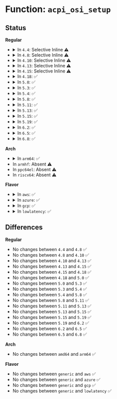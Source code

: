 # Function: <code>acpi_osi_setup</code>

## Status
<b>Regular</b>
<ul>
<li>
<details>
<summary>In <code>4.4</code>: Selective Inline ⚠️</summary>

```c
void acpi_osi_setup(char *str);
```

**Collision:** Unique Global

**Inline:** Selective

**Transformation:** False

**Instances:**

```
In drivers/acpi/osl.c (ffffffff81fa1223)
Location: drivers/acpi/osl.c:1430
Inline: True
Direct callers:
  - drivers/acpi/blacklist.c:dmi_disable_osi_win8
  - drivers/acpi/blacklist.c:dmi_disable_osi_win7
  - drivers/acpi/blacklist.c:dmi_disable_osi_vista
  - drivers/acpi/blacklist.c:dmi_disable_osi_vista
  - drivers/acpi/blacklist.c:dmi_disable_osi_vista
  - drivers/acpi/osl.c:set_osi_linux
  - drivers/acpi/osl.c:osi_setup
```
**Symbols:**

```
ffffffff81fa1223-ffffffff81fa130b: acpi_osi_setup (STB_GLOBAL)
```
</details>
</li>
<li>
<details>
<summary>In <code>4.8</code>: Selective Inline ⚠️</summary>

```c
void acpi_osi_setup(char *str);
```

**Collision:** Unique Global

**Inline:** Selective

**Transformation:** False

**Instances:**

```
In drivers/acpi/osi.c (ffffffff81fccb24)
Location: drivers/acpi/osi.c:81
Inline: True
Direct callers:
  - drivers/acpi/osi.c:dmi_disable_osi_win8
  - drivers/acpi/osi.c:dmi_disable_osi_win7
  - drivers/acpi/osi.c:dmi_disable_osi_vista
  - drivers/acpi/osi.c:dmi_disable_osi_vista
  - drivers/acpi/osi.c:dmi_disable_osi_vista
  - drivers/acpi/osi.c:acpi_osi_dmi_linux
  - drivers/acpi/osi.c:osi_setup
  - drivers/acpi/osi.c:acpi_osi_setup_linux
```
**Symbols:**

```
ffffffff81fccb24-ffffffff81fccc26: acpi_osi_setup (STB_GLOBAL)
```
</details>
</li>
<li>
<details>
<summary>In <code>4.10</code>: Selective Inline ⚠️</summary>

```c
void acpi_osi_setup(char *str);
```

**Collision:** Unique Global

**Inline:** Selective

**Transformation:** False

**Instances:**

```
In drivers/acpi/osi.c (ffffffff82009b1e)
Location: drivers/acpi/osi.c:81
Inline: True
Direct callers:
  - drivers/acpi/osi.c:dmi_disable_osi_win8
  - drivers/acpi/osi.c:dmi_disable_osi_win7
  - drivers/acpi/osi.c:dmi_disable_osi_vista
  - drivers/acpi/osi.c:dmi_disable_osi_vista
  - drivers/acpi/osi.c:dmi_disable_osi_vista
  - drivers/acpi/osi.c:acpi_osi_dmi_linux
  - drivers/acpi/osi.c:osi_setup
  - drivers/acpi/osi.c:acpi_osi_setup_linux
```
**Symbols:**

```
ffffffff82009b1e-ffffffff82009c20: acpi_osi_setup (STB_GLOBAL)
```
</details>
</li>
<li>
<details>
<summary>In <code>4.13</code>: Selective Inline ⚠️</summary>

```c
void acpi_osi_setup(char *str);
```

**Collision:** Unique Global

**Inline:** Selective

**Transformation:** False

**Instances:**

```
In drivers/acpi/osi.c (ffffffff820eb1ac)
Location: drivers/acpi/osi.c:81
Inline: True
Direct callers:
  - drivers/acpi/osi.c:dmi_disable_osi_win8
  - drivers/acpi/osi.c:dmi_disable_osi_win7
  - drivers/acpi/osi.c:dmi_disable_osi_vista
  - drivers/acpi/osi.c:dmi_disable_osi_vista
  - drivers/acpi/osi.c:dmi_disable_osi_vista
  - drivers/acpi/osi.c:dmi_enable_osi_linux
  - drivers/acpi/osi.c:osi_setup
  - drivers/acpi/osi.c:acpi_osi_setup_linux
  - drivers/acpi/osi.c:acpi_osi_setup_linux
```
**Symbols:**

```
ffffffff820eb1ac-ffffffff820eb2b4: acpi_osi_setup (STB_GLOBAL)
```
</details>
</li>
<li>
<details>
<summary>In <code>4.15</code>: Selective Inline ⚠️</summary>

```c
void acpi_osi_setup(char *str);
```

**Collision:** Unique Global

**Inline:** Selective

**Transformation:** False

**Instances:**

```
In drivers/acpi/osi.c (ffffffff826f4053)
Location: drivers/acpi/osi.c:82
Inline: True
Direct callers:
  - drivers/acpi/osi.c:early_acpi_osi_init
  - drivers/acpi/osi.c:early_acpi_osi_init
  - drivers/acpi/osi.c:dmi_disable_osi_win8
  - drivers/acpi/osi.c:dmi_disable_osi_win7
  - drivers/acpi/osi.c:dmi_disable_osi_vista
  - drivers/acpi/osi.c:dmi_disable_osi_vista
  - drivers/acpi/osi.c:dmi_disable_osi_vista
  - drivers/acpi/osi.c:dmi_enable_osi_linux
  - drivers/acpi/osi.c:osi_setup
  - drivers/acpi/osi.c:acpi_osi_setup_linux
  - drivers/acpi/osi.c:acpi_osi_setup_linux
  - drivers/acpi/osi.c:acpi_osi_setup_darwin
  - drivers/acpi/osi.c:acpi_osi_setup_darwin
  - drivers/acpi/osi.c:acpi_osi_setup_darwin
  - drivers/acpi/osi.c:acpi_osi_setup_darwin
```
**Symbols:**

```
ffffffff826f4053-ffffffff826f415b: acpi_osi_setup (STB_GLOBAL)
```
</details>
</li>
<li>
<details>
<summary>In <code>4.18</code>: ✅</summary>

```c
void acpi_osi_setup(char *str);
```

**Collision:** Unique Global

**Inline:** No

**Transformation:** False

**Instances:**

```
In drivers/acpi/osi.c (ffffffff8271e036)
Location: drivers/acpi/osi.c:99
Inline: False
Direct callers:
  - drivers/acpi/osi.c:dmi_disable_osi_win8
  - drivers/acpi/osi.c:dmi_disable_osi_win7
  - drivers/acpi/osi.c:dmi_disable_osi_vista
  - drivers/acpi/osi.c:dmi_disable_osi_vista
  - drivers/acpi/osi.c:dmi_disable_osi_vista
  - drivers/acpi/osi.c:dmi_enable_osi_linux
  - drivers/acpi/osi.c:osi_setup
  - drivers/acpi/osi.c:acpi_osi_setup_linux
  - drivers/acpi/osi.c:acpi_osi_setup_linux
  - drivers/acpi/osi.c:__acpi_osi_setup_darwin
  - drivers/acpi/osi.c:__acpi_osi_setup_darwin
  - drivers/acpi/osi.c:__acpi_osi_setup_darwin
  - drivers/acpi/osi.c:__acpi_osi_setup_darwin
```
**Symbols:**

```
ffffffff8271e036-ffffffff8271e13e: acpi_osi_setup (STB_GLOBAL)
```
</details>
</li>
<li>
<details>
<summary>In <code>5.0</code>: ✅</summary>

```c
void acpi_osi_setup(char *str);
```

**Collision:** Unique Global

**Inline:** No

**Transformation:** False

**Instances:**

```
In drivers/acpi/osi.c (ffffffff828d6061)
Location: drivers/acpi/osi.c:106
Inline: False
Direct callers:
  - drivers/acpi/osi.c:dmi_disable_osi_win8
  - drivers/acpi/osi.c:dmi_disable_osi_win7
  - drivers/acpi/osi.c:dmi_disable_osi_vista
  - drivers/acpi/osi.c:dmi_disable_osi_vista
  - drivers/acpi/osi.c:dmi_disable_osi_vista
  - drivers/acpi/osi.c:dmi_enable_osi_linux
  - drivers/acpi/osi.c:osi_setup
  - drivers/acpi/osi.c:acpi_osi_setup_linux
  - drivers/acpi/osi.c:acpi_osi_setup_linux
  - drivers/acpi/osi.c:__acpi_osi_setup_darwin
  - drivers/acpi/osi.c:__acpi_osi_setup_darwin
  - drivers/acpi/osi.c:__acpi_osi_setup_darwin
  - drivers/acpi/osi.c:__acpi_osi_setup_darwin
```
**Symbols:**

```
ffffffff828d6061-ffffffff828d6169: acpi_osi_setup (STB_GLOBAL)
```
</details>
</li>
<li>
<details>
<summary>In <code>5.3</code>: ✅</summary>

```c
void acpi_osi_setup(char *str);
```

**Collision:** Unique Global

**Inline:** No

**Transformation:** False

**Instances:**

```
In drivers/acpi/osi.c (ffffffff828efec0)
Location: drivers/acpi/osi.c:93
Inline: False
Direct callers:
  - drivers/acpi/osi.c:dmi_disable_osi_win8
  - drivers/acpi/osi.c:dmi_disable_osi_win7
  - drivers/acpi/osi.c:dmi_disable_osi_vista
  - drivers/acpi/osi.c:dmi_disable_osi_vista
  - drivers/acpi/osi.c:dmi_disable_osi_vista
  - drivers/acpi/osi.c:dmi_enable_osi_linux
  - drivers/acpi/osi.c:osi_setup
  - drivers/acpi/osi.c:acpi_osi_setup_linux
  - drivers/acpi/osi.c:acpi_osi_setup_linux
  - drivers/acpi/osi.c:__acpi_osi_setup_darwin
  - drivers/acpi/osi.c:__acpi_osi_setup_darwin
  - drivers/acpi/osi.c:__acpi_osi_setup_darwin
  - drivers/acpi/osi.c:__acpi_osi_setup_darwin
```
**Symbols:**

```
ffffffff828efec0-ffffffff828effc5: acpi_osi_setup (STB_GLOBAL)
```
</details>
</li>
<li>
<details>
<summary>In <code>5.4</code>: ✅</summary>

```c
void acpi_osi_setup(char *str);
```

**Collision:** Unique Global

**Inline:** No

**Transformation:** False

**Instances:**

```
In drivers/acpi/osi.c (ffffffff828f9031)
Location: drivers/acpi/osi.c:93
Inline: False
Direct callers:
  - drivers/acpi/osi.c:dmi_disable_osi_win8
  - drivers/acpi/osi.c:dmi_disable_osi_win7
  - drivers/acpi/osi.c:dmi_disable_osi_vista
  - drivers/acpi/osi.c:dmi_disable_osi_vista
  - drivers/acpi/osi.c:dmi_disable_osi_vista
  - drivers/acpi/osi.c:dmi_enable_osi_linux
  - drivers/acpi/osi.c:osi_setup
  - drivers/acpi/osi.c:acpi_osi_setup_linux
  - drivers/acpi/osi.c:acpi_osi_setup_linux
  - drivers/acpi/osi.c:__acpi_osi_setup_darwin
  - drivers/acpi/osi.c:__acpi_osi_setup_darwin
  - drivers/acpi/osi.c:__acpi_osi_setup_darwin
  - drivers/acpi/osi.c:__acpi_osi_setup_darwin
```
**Symbols:**

```
ffffffff828f9031-ffffffff828f9136: acpi_osi_setup (STB_GLOBAL)
```
</details>
</li>
<li>
<details>
<summary>In <code>5.8</code>: ✅</summary>

```c
void acpi_osi_setup(char *str);
```

**Collision:** Unique Global

**Inline:** No

**Transformation:** False

**Instances:**

```
In drivers/acpi/osi.c (ffffffff82d101d9)
Location: drivers/acpi/osi.c:93
Inline: False
Direct callers:
  - drivers/acpi/osi.c:dmi_disable_osi_win8
  - drivers/acpi/osi.c:dmi_disable_osi_win7
  - drivers/acpi/osi.c:dmi_disable_osi_vista
  - drivers/acpi/osi.c:dmi_disable_osi_vista
  - drivers/acpi/osi.c:dmi_disable_osi_vista
  - drivers/acpi/osi.c:osi_setup
  - drivers/acpi/osi.c:__acpi_osi_setup_linux
  - drivers/acpi/osi.c:__acpi_osi_setup_linux
  - drivers/acpi/osi.c:__acpi_osi_setup_darwin
  - drivers/acpi/osi.c:__acpi_osi_setup_darwin
  - drivers/acpi/osi.c:__acpi_osi_setup_darwin
  - drivers/acpi/osi.c:__acpi_osi_setup_darwin
```
**Symbols:**

```
ffffffff82d101d9-ffffffff82d102de: acpi_osi_setup (STB_GLOBAL)
```
</details>
</li>
<li>
<details>
<summary>In <code>5.11</code>: ✅</summary>

```c
void acpi_osi_setup(char *str);
```

**Collision:** Unique Global

**Inline:** No

**Transformation:** False

**Instances:**

```
In drivers/acpi/osi.c (ffffffff82ffdca9)
Location: drivers/acpi/osi.c:93
Inline: False
Direct callers:
  - drivers/acpi/osi.c:dmi_disable_osi_win8
  - drivers/acpi/osi.c:dmi_disable_osi_win7
  - drivers/acpi/osi.c:dmi_disable_osi_vista
  - drivers/acpi/osi.c:dmi_disable_osi_vista
  - drivers/acpi/osi.c:dmi_disable_osi_vista
  - drivers/acpi/osi.c:osi_setup
  - drivers/acpi/osi.c:__acpi_osi_setup_linux
  - drivers/acpi/osi.c:__acpi_osi_setup_linux
  - drivers/acpi/osi.c:__acpi_osi_setup_darwin
  - drivers/acpi/osi.c:__acpi_osi_setup_darwin
  - drivers/acpi/osi.c:__acpi_osi_setup_darwin
  - drivers/acpi/osi.c:__acpi_osi_setup_darwin
```
**Symbols:**

```
ffffffff82ffdca9-ffffffff82ffddae: acpi_osi_setup (STB_GLOBAL)
```
</details>
</li>
<li>
<details>
<summary>In <code>5.13</code>: ✅</summary>

```c
void acpi_osi_setup(char *str);
```

**Collision:** Unique Global

**Inline:** No

**Transformation:** False

**Instances:**

```
In drivers/acpi/osi.c (ffffffff832089d6)
Location: drivers/acpi/osi.c:93
Inline: False
Direct callers:
  - drivers/acpi/osi.c:dmi_disable_osi_win8
  - drivers/acpi/osi.c:dmi_disable_osi_win7
  - drivers/acpi/osi.c:dmi_disable_osi_vista
  - drivers/acpi/osi.c:dmi_disable_osi_vista
  - drivers/acpi/osi.c:dmi_disable_osi_vista
  - drivers/acpi/osi.c:osi_setup
  - drivers/acpi/osi.c:__acpi_osi_setup_linux
  - drivers/acpi/osi.c:__acpi_osi_setup_linux
  - drivers/acpi/osi.c:__acpi_osi_setup_darwin
  - drivers/acpi/osi.c:__acpi_osi_setup_darwin
  - drivers/acpi/osi.c:__acpi_osi_setup_darwin
  - drivers/acpi/osi.c:__acpi_osi_setup_darwin
```
**Symbols:**

```
ffffffff832089d6-ffffffff83208adb: acpi_osi_setup (STB_GLOBAL)
```
</details>
</li>
<li>
<details>
<summary>In <code>5.15</code>: ✅</summary>

```c
void acpi_osi_setup(char *str);
```

**Collision:** Unique Global

**Inline:** No

**Transformation:** False

**Instances:**

```
In drivers/acpi/osi.c (ffffffff832f0c20)
Location: drivers/acpi/osi.c:93
Inline: False
Direct callers:
  - drivers/acpi/osi.c:dmi_disable_osi_win8
  - drivers/acpi/osi.c:dmi_disable_osi_win7
  - drivers/acpi/osi.c:dmi_disable_osi_vista
  - drivers/acpi/osi.c:dmi_disable_osi_vista
  - drivers/acpi/osi.c:dmi_disable_osi_vista
  - drivers/acpi/osi.c:osi_setup
  - drivers/acpi/osi.c:__acpi_osi_setup_linux
  - drivers/acpi/osi.c:__acpi_osi_setup_linux
  - drivers/acpi/osi.c:__acpi_osi_setup_darwin
  - drivers/acpi/osi.c:__acpi_osi_setup_darwin
  - drivers/acpi/osi.c:__acpi_osi_setup_darwin
  - drivers/acpi/osi.c:__acpi_osi_setup_darwin
```
**Symbols:**

```
ffffffff832f0c20-ffffffff832f0d57: acpi_osi_setup (STB_GLOBAL)
```
</details>
</li>
<li>
<details>
<summary>In <code>5.19</code>: ✅</summary>

```c
void acpi_osi_setup(char *str);
```

**Collision:** Unique Global

**Inline:** No

**Transformation:** False

**Instances:**

```
In drivers/acpi/osi.c (ffffffff834a8bc0)
Location: drivers/acpi/osi.c:93
Inline: False
Direct callers:
  - drivers/acpi/osi.c:dmi_disable_osi_win8
  - drivers/acpi/osi.c:dmi_disable_osi_win7
  - drivers/acpi/osi.c:dmi_disable_osi_vista
  - drivers/acpi/osi.c:dmi_disable_osi_vista
  - drivers/acpi/osi.c:dmi_disable_osi_vista
  - drivers/acpi/osi.c:osi_setup
  - drivers/acpi/osi.c:__acpi_osi_setup_linux
  - drivers/acpi/osi.c:__acpi_osi_setup_linux
  - drivers/acpi/osi.c:__acpi_osi_setup_darwin
  - drivers/acpi/osi.c:__acpi_osi_setup_darwin
  - drivers/acpi/osi.c:__acpi_osi_setup_darwin
  - drivers/acpi/osi.c:__acpi_osi_setup_darwin
```
**Symbols:**

```
ffffffff834a8bc0-ffffffff834a8d11: acpi_osi_setup (STB_GLOBAL)
```
</details>
</li>
<li>
<details>
<summary>In <code>6.2</code>: ✅</summary>

```c
void acpi_osi_setup(char *str);
```

**Collision:** Unique Global

**Inline:** No

**Transformation:** False

**Instances:**

```
In drivers/acpi/osi.c (ffffffff83ee02b0)
Location: drivers/acpi/osi.c:69
Inline: False
Direct callers:
  - drivers/acpi/osi.c:early_acpi_osi_init
  - drivers/acpi/osi.c:early_acpi_osi_init
  - drivers/acpi/osi.c:dmi_disable_osi_win8
  - drivers/acpi/osi.c:dmi_disable_osi_win7
  - drivers/acpi/osi.c:dmi_disable_osi_vista
  - drivers/acpi/osi.c:dmi_disable_osi_vista
  - drivers/acpi/osi.c:dmi_disable_osi_vista
  - drivers/acpi/osi.c:dmi_enable_osi_linux
  - drivers/acpi/osi.c:osi_setup
  - drivers/acpi/osi.c:osi_setup
  - drivers/acpi/osi.c:osi_setup
  - drivers/acpi/osi.c:osi_setup
  - drivers/acpi/osi.c:osi_setup
  - drivers/acpi/osi.c:osi_setup
  - drivers/acpi/osi.c:osi_setup
```
**Symbols:**

```
ffffffff83ee02b0-ffffffff83ee0440: acpi_osi_setup (STB_GLOBAL)
```
</details>
</li>
<li>
<details>
<summary>In <code>6.5</code>: ✅</summary>

```c
void acpi_osi_setup(char *str);
```

**Collision:** Unique Global

**Inline:** No

**Transformation:** False

**Instances:**

```
In drivers/acpi/osi.c (ffffffff83705d50)
Location: drivers/acpi/osi.c:69
Inline: False
Direct callers:
  - drivers/acpi/osi.c:early_acpi_osi_init
  - drivers/acpi/osi.c:early_acpi_osi_init
  - drivers/acpi/osi.c:dmi_disable_osi_win8
  - drivers/acpi/osi.c:dmi_disable_osi_win7
  - drivers/acpi/osi.c:dmi_disable_osi_vista
  - drivers/acpi/osi.c:dmi_disable_osi_vista
  - drivers/acpi/osi.c:dmi_disable_osi_vista
  - drivers/acpi/osi.c:dmi_enable_osi_linux
  - drivers/acpi/osi.c:osi_setup
  - drivers/acpi/osi.c:osi_setup
  - drivers/acpi/osi.c:osi_setup
  - drivers/acpi/osi.c:osi_setup
  - drivers/acpi/osi.c:osi_setup
  - drivers/acpi/osi.c:osi_setup
  - drivers/acpi/osi.c:osi_setup
```
**Symbols:**

```
ffffffff83705d50-ffffffff83705ee0: acpi_osi_setup (STB_GLOBAL)
```
</details>
</li>
<li>
<details>
<summary>In <code>6.8</code>: ✅</summary>

```c
void acpi_osi_setup(char *str);
```

**Collision:** Unique Global

**Inline:** No

**Transformation:** False

**Instances:**

```
In drivers/acpi/osi.c (ffffffff83939280)
Location: drivers/acpi/osi.c:69
Inline: False
Direct callers:
  - drivers/acpi/osi.c:early_acpi_osi_init
  - drivers/acpi/osi.c:early_acpi_osi_init
  - drivers/acpi/osi.c:dmi_disable_osi_win8
  - drivers/acpi/osi.c:dmi_disable_osi_win7
  - drivers/acpi/osi.c:dmi_disable_osi_vista
  - drivers/acpi/osi.c:dmi_disable_osi_vista
  - drivers/acpi/osi.c:dmi_disable_osi_vista
  - drivers/acpi/osi.c:dmi_enable_osi_linux
  - drivers/acpi/osi.c:osi_setup
  - drivers/acpi/osi.c:osi_setup
  - drivers/acpi/osi.c:osi_setup
  - drivers/acpi/osi.c:osi_setup
  - drivers/acpi/osi.c:osi_setup
  - drivers/acpi/osi.c:osi_setup
  - drivers/acpi/osi.c:osi_setup
```
**Symbols:**

```
ffffffff83939280-ffffffff8393945c: acpi_osi_setup (STB_GLOBAL)
```
</details>
</li>
</ul>
<b>Arch</b>
<ul>
<li>
<details>
<summary>In <code>arm64</code>: ✅</summary>

```c
void acpi_osi_setup(char *str);
```

**Collision:** Unique Global

**Inline:** No

**Transformation:** False

**Instances:**

```
In drivers/acpi/osi.c (ffff80001147c0d8)
Location: drivers/acpi/osi.c:93
Inline: False
Direct callers:
  - drivers/acpi/osi.c:dmi_disable_osi_win8
  - drivers/acpi/osi.c:dmi_disable_osi_win7
  - drivers/acpi/osi.c:dmi_disable_osi_vista
  - drivers/acpi/osi.c:dmi_disable_osi_vista
  - drivers/acpi/osi.c:dmi_disable_osi_vista
  - drivers/acpi/osi.c:dmi_enable_osi_linux
  - drivers/acpi/osi.c:osi_setup
  - drivers/acpi/osi.c:osi_setup
  - drivers/acpi/osi.c:osi_setup
  - drivers/acpi/osi.c:osi_setup
  - drivers/acpi/osi.c:osi_setup
  - drivers/acpi/osi.c:osi_setup
  - drivers/acpi/osi.c:osi_setup
```
**Symbols:**

```
ffff80001147c0d8-ffff80001147c230: acpi_osi_setup (STB_GLOBAL)
```
</details>
</li>
<li>
In <code>armhf</code>: Absent ⚠️
</li>
<li>
In <code>ppc64el</code>: Absent ⚠️
</li>
<li>
In <code>riscv64</code>: Absent ⚠️
</li>
</ul>
<b>Flavor</b>
<ul>
<li>
<details>
<summary>In <code>aws</code>: ✅</summary>

```c
void acpi_osi_setup(char *str);
```

**Collision:** Unique Global

**Inline:** No

**Transformation:** False

**Instances:**

```
In drivers/acpi/osi.c (ffffffff828e1d9d)
Location: drivers/acpi/osi.c:93
Inline: False
Direct callers:
  - drivers/acpi/osi.c:dmi_disable_osi_win8
  - drivers/acpi/osi.c:dmi_disable_osi_win7
  - drivers/acpi/osi.c:dmi_disable_osi_vista
  - drivers/acpi/osi.c:dmi_disable_osi_vista
  - drivers/acpi/osi.c:dmi_disable_osi_vista
  - drivers/acpi/osi.c:dmi_enable_osi_linux
  - drivers/acpi/osi.c:osi_setup
  - drivers/acpi/osi.c:acpi_osi_setup_linux
  - drivers/acpi/osi.c:acpi_osi_setup_linux
  - drivers/acpi/osi.c:__acpi_osi_setup_darwin
  - drivers/acpi/osi.c:__acpi_osi_setup_darwin
  - drivers/acpi/osi.c:__acpi_osi_setup_darwin
  - drivers/acpi/osi.c:__acpi_osi_setup_darwin
```
**Symbols:**

```
ffffffff828e1d9d-ffffffff828e1ea2: acpi_osi_setup (STB_GLOBAL)
```
</details>
</li>
<li>
<details>
<summary>In <code>azure</code>: ✅</summary>

```c
void acpi_osi_setup(char *str);
```

**Collision:** Unique Global

**Inline:** No

**Transformation:** False

**Instances:**

```
In drivers/acpi/osi.c (ffffffff828d9dcd)
Location: drivers/acpi/osi.c:93
Inline: False
Direct callers:
  - drivers/acpi/osi.c:dmi_disable_osi_win8
  - drivers/acpi/osi.c:dmi_disable_osi_win7
  - drivers/acpi/osi.c:dmi_disable_osi_vista
  - drivers/acpi/osi.c:dmi_disable_osi_vista
  - drivers/acpi/osi.c:dmi_disable_osi_vista
  - drivers/acpi/osi.c:dmi_enable_osi_linux
  - drivers/acpi/osi.c:osi_setup
  - drivers/acpi/osi.c:acpi_osi_setup_linux
  - drivers/acpi/osi.c:acpi_osi_setup_linux
  - drivers/acpi/osi.c:__acpi_osi_setup_darwin
  - drivers/acpi/osi.c:__acpi_osi_setup_darwin
  - drivers/acpi/osi.c:__acpi_osi_setup_darwin
  - drivers/acpi/osi.c:__acpi_osi_setup_darwin
```
**Symbols:**

```
ffffffff828d9dcd-ffffffff828d9ed2: acpi_osi_setup (STB_GLOBAL)
```
</details>
</li>
<li>
<details>
<summary>In <code>gcp</code>: ✅</summary>

```c
void acpi_osi_setup(char *str);
```

**Collision:** Unique Global

**Inline:** No

**Transformation:** False

**Instances:**

```
In drivers/acpi/osi.c (ffffffff828f4c2d)
Location: drivers/acpi/osi.c:93
Inline: False
Direct callers:
  - drivers/acpi/osi.c:dmi_disable_osi_win8
  - drivers/acpi/osi.c:dmi_disable_osi_win7
  - drivers/acpi/osi.c:dmi_disable_osi_vista
  - drivers/acpi/osi.c:dmi_disable_osi_vista
  - drivers/acpi/osi.c:dmi_disable_osi_vista
  - drivers/acpi/osi.c:dmi_enable_osi_linux
  - drivers/acpi/osi.c:osi_setup
  - drivers/acpi/osi.c:acpi_osi_setup_linux
  - drivers/acpi/osi.c:acpi_osi_setup_linux
  - drivers/acpi/osi.c:__acpi_osi_setup_darwin
  - drivers/acpi/osi.c:__acpi_osi_setup_darwin
  - drivers/acpi/osi.c:__acpi_osi_setup_darwin
  - drivers/acpi/osi.c:__acpi_osi_setup_darwin
```
**Symbols:**

```
ffffffff828f4c2d-ffffffff828f4d32: acpi_osi_setup (STB_GLOBAL)
```
</details>
</li>
<li>
<details>
<summary>In <code>lowlatency</code>: ✅</summary>

```c
void acpi_osi_setup(char *str);
```

**Collision:** Unique Global

**Inline:** No

**Transformation:** False

**Instances:**

```
In drivers/acpi/osi.c (ffffffff828fa085)
Location: drivers/acpi/osi.c:93
Inline: False
Direct callers:
  - drivers/acpi/osi.c:dmi_disable_osi_win8
  - drivers/acpi/osi.c:dmi_disable_osi_win7
  - drivers/acpi/osi.c:dmi_disable_osi_vista
  - drivers/acpi/osi.c:dmi_disable_osi_vista
  - drivers/acpi/osi.c:dmi_disable_osi_vista
  - drivers/acpi/osi.c:dmi_enable_osi_linux
  - drivers/acpi/osi.c:osi_setup
  - drivers/acpi/osi.c:acpi_osi_setup_linux
  - drivers/acpi/osi.c:acpi_osi_setup_linux
  - drivers/acpi/osi.c:__acpi_osi_setup_darwin
  - drivers/acpi/osi.c:__acpi_osi_setup_darwin
  - drivers/acpi/osi.c:__acpi_osi_setup_darwin
  - drivers/acpi/osi.c:__acpi_osi_setup_darwin
```
**Symbols:**

```
ffffffff828fa085-ffffffff828fa18a: acpi_osi_setup (STB_GLOBAL)
```
</details>
</li>
</ul>

## Differences
<b>Regular</b>
<ul>
<li>
No changes between <code>4.4</code> and <code>4.8</code> ✅
</li>
<li>
No changes between <code>4.8</code> and <code>4.10</code> ✅
</li>
<li>
No changes between <code>4.10</code> and <code>4.13</code> ✅
</li>
<li>
No changes between <code>4.13</code> and <code>4.15</code> ✅
</li>
<li>
No changes between <code>4.15</code> and <code>4.18</code> ✅
</li>
<li>
No changes between <code>4.18</code> and <code>5.0</code> ✅
</li>
<li>
No changes between <code>5.0</code> and <code>5.3</code> ✅
</li>
<li>
No changes between <code>5.3</code> and <code>5.4</code> ✅
</li>
<li>
No changes between <code>5.4</code> and <code>5.8</code> ✅
</li>
<li>
No changes between <code>5.8</code> and <code>5.11</code> ✅
</li>
<li>
No changes between <code>5.11</code> and <code>5.13</code> ✅
</li>
<li>
No changes between <code>5.13</code> and <code>5.15</code> ✅
</li>
<li>
No changes between <code>5.15</code> and <code>5.19</code> ✅
</li>
<li>
No changes between <code>5.19</code> and <code>6.2</code> ✅
</li>
<li>
No changes between <code>6.2</code> and <code>6.5</code> ✅
</li>
<li>
No changes between <code>6.5</code> and <code>6.8</code> ✅
</li>
</ul>
<b>Arch</b>
<ul>
<li>
No changes between <code>amd64</code> and <code>arm64</code> ✅
</li>
</ul>
<b>Flavor</b>
<ul>
<li>
No changes between <code>generic</code> and <code>aws</code> ✅
</li>
<li>
No changes between <code>generic</code> and <code>azure</code> ✅
</li>
<li>
No changes between <code>generic</code> and <code>gcp</code> ✅
</li>
<li>
No changes between <code>generic</code> and <code>lowlatency</code> ✅
</li>
</ul>
